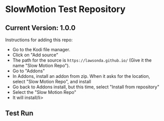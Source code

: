 # SlowMotion Test Repository
## Current Version: 1.0.0

Instructions for adding this repo:


<p align="left">
  <ul>
    <li>Go to the Kodi file manager.</li>
    <li>Click on "Add source"</li>
    <li>The path for the source is <code>https://lawsonda.github.io/</code> (Give it the name "Slow Motion Repo").</li>
    <li>Go to "Addons"</li>
    <li>In Addons, install an addon from zip.  When it asks for the location, select "Slow Motion Repo", and install
    <li>Go back to Addons install, but this time, select "Install from repository"</li>
    <li>Select the "Slow Motion Repo"</li>
    <li>It will install/li>
  </ul>
</p>

## Test Run

